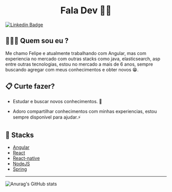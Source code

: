<h1 align="center">Fala Dev 👋🏾</h1>

[![Linkedin Badge](https://img.shields.io/static/v1?label=&message=Felipe%20Pereira&color=blue&style=flat&logo=linkedin&link=https://www.linkedin.com/in/felipe-pereira-6b8324166/)](https://www.linkedin.com/in/felipe-pereira-6b8324166/) 


## 👩🏾‍💻 Quem sou eu ?

 Me chamo Felipe e atualmente trabalhando com Angular, mas com experiencia no mercado com outras stacks como java, elasticsearch, asp entre outras tecnologias, estou no mercado a mais de 6 anos, sempre buscando agregar com meus conhecimentos e obter novos 😁. 


## 📋 Curte fazer?

 - Estudar e buscar novos conhecimentos. 🚀 
 
 - Adoro compartilhar conhecimentos com minhas experiencias, estou sempre disponivel para ajudar.⚡

 ## 🎯 Stacks

- [Angular](https://angular.io/)
- [React](https://pt-br.reactjs.org/)
- [React-native](https://reactnative.dev/)
- [NodeJS](https://nodejs.org/en/)
- [Spring](https://spring.io/)


---
![Anurag's GitHub stats](https://github-readme-stats.vercel.app/api?username=FelipecgPereira&show_icons=true&theme=tokyonight)  


